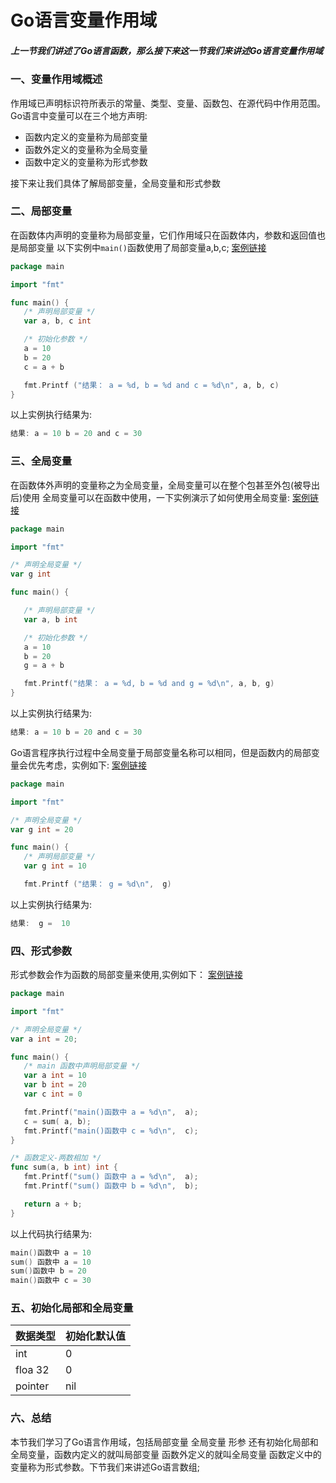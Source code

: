 # Go语言变量作用域

##### 上一节我们讲述了Go语言函数，那么接下来这一节我们来讲述Go语言变量作用域 


### 一、变量作用域概述

作用域已声明标识符所表示的常量、类型、变量、函数包、在源代码中作用范围。
Go语言中变量可以在三个地方声明:

* 函数内定义的变量称为局部变量
* 函数外定义的变量称为全局变量
* 函数中定义的变量称为形式参数

接下来让我们具体了解局部变量，全局变量和形式参数

### 二、局部变量

在函数体内声明的变量称为局部变量，它们作用域只在函数体内，参数和返回值也是局部变量
以下实例中`main()`函数使用了局部变量a,b,c;
[案例链接](https://github.com/Yan-Yan0129/Go-example/blob/master/%E7%AC%AC02%E7%AB%A0%EF%BC%9AGo%E8%AF%AD%E8%A8%80%E5%9F%BA%E7%A1%80/%E7%AC%AC07%E8%8A%82%EF%BC%9AGo%E8%AF%AD%E8%A8%80%E5%87%BD%E6%95%B0/demo06.md)
```go
package main

import "fmt"

func main() {
   /* 声明局部变量 */
   var a, b, c int

   /* 初始化参数 */
   a = 10
   b = 20
   c = a + b

   fmt.Printf ("结果： a = %d, b = %d and c = %d\n", a, b, c)
}
```

以上实例执行结果为:

```go
结果: a = 10 b = 20 and c = 30
```

### 三、全局变量

在函数体外声明的变量称之为全局变量，全局变量可以在整个包甚至外包(被导出后)使用
全局变量可以在函数中使用，一下实例演示了如何使用全局变量:
[案例链接](https://github.com/Yan-Yan0129/Go-example/blob/master/%E7%AC%AC02%E7%AB%A0%EF%BC%9AGo%E8%AF%AD%E8%A8%80%E5%9F%BA%E7%A1%80/%E7%AC%AC08%E8%8A%82%EF%BC%9AGo%E8%AF%AD%E8%A8%80%E4%BD%9C%E7%94%A8%E5%9F%9F/demo02.md)
```go
package main

import "fmt"

/* 声明全局变量 */
var g int

func main() {

   /* 声明局部变量 */
   var a, b int

   /* 初始化参数 */
   a = 10
   b = 20
   g = a + b

   fmt.Printf("结果： a = %d, b = %d and g = %d\n", a, b, g)
}
```

以上实例执行结果为:

```go
结果: a = 10 b = 20 and c = 30
```

Go语言程序执行过程中全局变量于局部变量名称可以相同，但是函数内的局部变量会优先考虑，实例如下:
[案例链接]()
```go
package main

import "fmt"

/* 声明全局变量 */
var g int = 20

func main() {
   /* 声明局部变量 */
   var g int = 10

   fmt.Printf ("结果： g = %d\n",  g)
```

以上实例执行结果为:

```go
结果:  g =  10 
```

### 四、形式参数

形式参数会作为函数的局部变量来使用,实例如下：
[案例链接](https://github.com/Yan-Yan0129/Go-example/blob/master/%E7%AC%AC02%E7%AB%A0%EF%BC%9AGo%E8%AF%AD%E8%A8%80%E5%9F%BA%E7%A1%80/%E7%AC%AC08%E8%8A%82%EF%BC%9AGo%E8%AF%AD%E8%A8%80%E4%BD%9C%E7%94%A8%E5%9F%9F/demo04.md)
```go
package main

import "fmt"

/* 声明全局变量 */
var a int = 20;

func main() {
   /* main 函数中声明局部变量 */
   var a int = 10
   var b int = 20
   var c int = 0

   fmt.Printf("main()函数中 a = %d\n",  a);
   c = sum( a, b);
   fmt.Printf("main()函数中 c = %d\n",  c);
}

/* 函数定义-两数相加 */
func sum(a, b int) int {
   fmt.Printf("sum() 函数中 a = %d\n",  a);
   fmt.Printf("sum() 函数中 b = %d\n",  b);

   return a + b;
}
```

以上代码执行结果为:

``` go
main()函数中 a = 10 
sum() 函数中 a = 10
sum()函数中 b = 20
main()函数中 c = 30
```

### 五、初始化局部和全局变量

|数据类型|初始化默认值|
|---|---|
|int|0|
|floa 32| 0|
|pointer|nil|

### 六、总结

本节我们学习了Go语言作用域，包括局部变量 全局变量 形参 还有初始化局部和全局变量，函数内定义的就叫局部变量 函数外定义的就叫全局变量 函数定义中的变量称为形式参数。下节我们来讲述Go语言数组;
